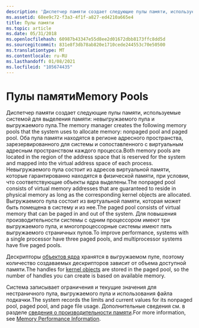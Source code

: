 ```yaml
---
description: 'Диспетчер памяти создает следующие пулы памяти, используемые системой для выделения памяти: невыгружаемого пула и выгружаемого пула.'
ms.assetid: 68ee9c72-f3a3-4f1f-a827-ed4210a665e4
title: Пулы памяти
ms.topic: article
ms.date: 05/31/2018
ms.openlocfilehash: 60987b43347e55d8ee2d01672dbb8173ffc8dd5d
ms.sourcegitcommit: 831e8f3db78ab820e1710cede244553c70e50500
ms.translationtype: MT
ms.contentlocale: ru-RU
ms.lasthandoff: 01/08/2021
ms.locfileid: "105674435"
---
```

# <a name="memory-pools"></a><span data-ttu-id="9a2d7-103">Пулы памяти</span><span class="sxs-lookup"><span data-stu-id="9a2d7-103">Memory Pools</span></span>

<span data-ttu-id="9a2d7-104">Диспетчер памяти создает следующие пулы памяти, используемые системой для выделения памяти: невыгружаемого пула и выгружаемого пула.</span><span class="sxs-lookup"><span data-stu-id="9a2d7-104">The memory manager creates the following memory pools that the system uses to allocate memory: nonpaged pool and paged pool.</span></span> <span data-ttu-id="9a2d7-105">Оба пула памяти находятся в регионе адресного пространства, зарезервированного для системы и сопоставленного с виртуальным адресным пространством каждого процесса.</span><span class="sxs-lookup"><span data-stu-id="9a2d7-105">Both memory pools are located in the region of the address space that is reserved for the system and mapped into the virtual address space of each process.</span></span> <span data-ttu-id="9a2d7-106">Невыгружаемого пула состоит из адресов виртуальной памяти, которые гарантированно находятся в физической памяти, при условии, что соответствующие объекты ядра выделены.</span><span class="sxs-lookup"><span data-stu-id="9a2d7-106">The nonpaged pool consists of virtual memory addresses that are guaranteed to reside in physical memory as long as the corresponding kernel objects are allocated.</span></span> <span data-ttu-id="9a2d7-107">Выгружаемого пула состоит из виртуальной памяти, которая может быть помещена в систему и из нее.</span><span class="sxs-lookup"><span data-stu-id="9a2d7-107">The paged pool consists of virtual memory that can be paged in and out of the system.</span></span> <span data-ttu-id="9a2d7-108">Для повышения производительности системы с одним процессором имеют три выгружаемого пула, и многопроцессорные системы имеют пять выгружаемого страничных пулов.</span><span class="sxs-lookup"><span data-stu-id="9a2d7-108">To improve performance, systems with a single processor have three paged pools, and multiprocessor systems have five paged pools.</span></span>

<span data-ttu-id="9a2d7-109">Дескрипторы [объектов ядра](../sysinfo/kernel-objects.md) хранятся в выгружаемом пуле, поэтому количество создаваемых дескрипторов зависит от объема доступной памяти.</span><span class="sxs-lookup"><span data-stu-id="9a2d7-109">The handles for [kernel objects](../sysinfo/kernel-objects.md) are stored in the paged pool, so the number of handles you can create is based on available memory.</span></span>

<span data-ttu-id="9a2d7-110">Система записывает ограничения и текущие значения для нестраничного пула, выгружаемого пула и использования файла подкачки.</span><span class="sxs-lookup"><span data-stu-id="9a2d7-110">The system records the limits and current values for its nonpaged pool, paged pool, and page file usage.</span></span> <span data-ttu-id="9a2d7-111">Дополнительные сведения см. в разделе [сведения о производительности памяти](memory-performance-information.md).</span><span class="sxs-lookup"><span data-stu-id="9a2d7-111">For more information, see [Memory Performance Information](memory-performance-information.md).</span></span>

 

 
